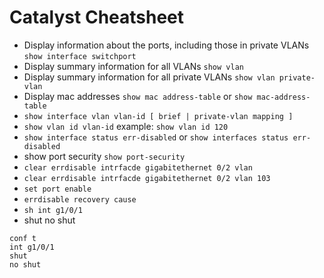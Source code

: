# Catalyst Cheatsheet
* Display information about the ports, including those in private VLANs `show interface switchport`
* Display summary information for all VLANs `show vlan`
* Display summary information for all private VLANs `show vlan private-vlan`
* Display mac addresses `show mac address-table` or `show mac-address-table`
* `show interface vlan vlan-id [ brief | private-vlan mapping ]`
* `show vlan id vlan-id` example: `show vlan id 120`
* `show interface status err-disabled` or `show interfaces status err-disabled`
* show port security `show port-security`
* `clear errdisable intrfacde gigabitethernet 0/2 vlan`
* `clear errdisable intrfacde gigabitethernet 0/2 vlan 103`
* `set port enable`
* `errdisable recovery cause`
* `sh int g1/0/1`
* shut no shut
```
conf t
int g1/0/1
shut
no shut
```
